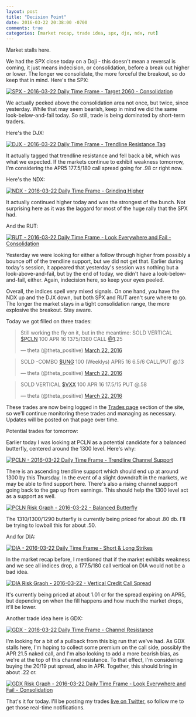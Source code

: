 ```yaml
---
layout: post
title: "Decision Point"
date: 2016-03-22 20:38:00 -0700
comments: true
categories: [market recap, trade idea, spx, djx, ndx, rut]
---
```


Market stalls here.

We had the SPX close today on a Doji - this doesn't mean a reversal is coming, it just means indecision, or consolidation, before a break out higher or lower. The longer we consolidate, the more forceful the breakout, so do keep that in mind. Here's the SPX:

[![SPX - 2016-03-22 Daily Time Frame - Target 2060 - Consolidation](/images/blog/03222016/spx.png)](/images/blog/03222016/spx.png)

We actually peeked above the consolidation area not once, but twice, since yesterday. While that may seem bearish, keep in mind we did the same look-below-and-fail today. So still, trade is being dominated by short-term traders.

Here's the DJX:

[![DJX - 2016-03-22 Daily Time Frame - Trendline Resistance Tag](/images/blog/03222016/djx.png)](/images/blog/03222016/djx.png)

It actually tagged that trendline resistance and fell back a bit, which was what we expected. If the markets continue to exhibit weakness tomorrow, I'm considering the APR5 177.5/180 call spread going for .98 cr right now.

Here's the NDX:

[![NDX - 2016-03-22 Daily Time Frame - Grinding Higher](/images/blog/03222016/ndx.png)](/images/blog/03222016/ndx.png)

It actually continued higher today and was the strongest of the bunch. Not surprising here as it was the laggard for most of the huge rally that the SPX had.

And the RUT:

[![RUT - 2016-03-22 Daily Time Frame - Look Everywhere and Fail - Consolidation](/images/blog/03222016/rut.png)](/images/blog/03222016/rut.png)

Yesterday we were looking for either a follow through higher from possibly a bounce off of the trendline support, but we did not get that. Earlier during today's session, it appeared that yesterday's session was nothing but a look-above-and-fail, but by the end of today, we didn't have a look-below-and-fail, either. Again, indecision here, so keep your eyes peeled.

Overall, the indices spell very mixed signals. On one hand, you have the NDX up and the DJX down, but both SPX and RUT aren't sure where to go. The longer the market stays in a tight consolidation range, the more explosive the breakout. Stay aware.

Today we got filled on three trades:

<blockquote class="twitter-tweet" data-lang="en"><p lang="en" dir="ltr">Still working the fly on it, but in the meantime: SOLD VERTICAL <a href="https://twitter.com/search?q=%24PCLN&amp;src=ctag">$PCLN</a> 100 APR 16 1375/1380 CALL <a href="https://twitter.com/1">@1</a>.25</p>&mdash; theta (@theta_positive) <a href="https://twitter.com/theta_positive/status/712273450153283584">March 22, 2016</a></blockquote>
<script async src="//platform.twitter.com/widgets.js" charset="utf-8"></script>

<blockquote class="twitter-tweet" data-lang="en"><p lang="en" dir="ltr">SOLD -COMBO <a href="https://twitter.com/search?q=%24UNG&amp;src=ctag">$UNG</a> 100 (Weeklys) APR5 16 6.5/6 CALL/PUT @.13</p>&mdash; theta (@theta_positive) <a href="https://twitter.com/theta_positive/status/712295330461552640">March 22, 2016</a></blockquote>
<script async src="//platform.twitter.com/widgets.js" charset="utf-8"></script>

<blockquote class="twitter-tweet" data-lang="en"><p lang="ro" dir="ltr">SOLD VERTICAL <a href="https://twitter.com/search?q=%24VXX&amp;src=ctag">$VXX</a> 100 APR 16 17.5/15 PUT @.58</p>&mdash; theta (@theta_positive) <a href="https://twitter.com/theta_positive/status/712352871283470336">March 22, 2016</a></blockquote>
<script async src="//platform.twitter.com/widgets.js" charset="utf-8"></script>

These trades are now being logged in the [Trades page](/trades "Trades") section of the site, so we'll continue monitoring these trades and managing as necessary. Updates will be posted on that page over time.

Potential trades for tomorrow:

Earlier today I was looking at PCLN as a potential candidate for a balanced butterfly, centered around the 1300 level. Here's why:

[![PCLN - 2016-03-22 Daily Time Frame - Trendline Channel Support](/images/blog/03222016/pcln.png)](/images/blog/03222016/pcln.png)

There is an ascending trendline support which should end up at around 1300 by this Thursday. In the event of a slight downdraft in the markets, we may be able to find support here. There's also a rising channel support going back to the gap up from earnings. This should help the 1300 level act as a support as well.

[![PCLN Risk Graph - 2016-03-22 - Balanced Butterfly](/images/blog/03222016/pcln_risk_graph.png)](/images/blog/03222016/pcln_risk_graph.png)

The 1310/1300/1290 butterfly is currently being priced for about .80 db. I'll be trying to lowball this for about .50.

And for DIA:

[![DIA - 2016-03-22 Daily Time Frame - Short & Long Strikes](/images/blog/03222016/dia.png)](/images/blog/03222016/dia.png)

In the market recap before, I mentioned that if the market exhibits weakness and we see all indices drop, a 177.5/180 call vertical on DIA would not be a bad idea.

[![DIA Risk Graoh - 2016-03-22 - Vertical Credit Call Spread](/images/blog/03222016/dia_risk_graph.png)](/images/blog/03222016/dia_risk_graph.png)

It's currently being priced at about 1.01 cr for the spread expiring on APR5, but depending on when the fill happens and how much the market drops, it'll be lower.

Another trade idea here is GDX:

[![GDX - 2016-03-22 Daily Time Frame - Channel Resistance](/images/blog/03222016/gdx.png)](/images/blog/03222016/gdx.png)

I'm looking for a bit of a pullback from this big run that we've had. As GDX stalls here, I'm hoping to collect some premium on the call side, possibly the APR 21.5 naked call, and I'm also looking to add a more bearish bias, as we're at the top of this channel resistance. To that effect, I'm considering buying the 20/19 put spread, also in APR. Together, this should bring in about .22 cr.

[![GDX Risk Graph - 2016-03-22 Daily Time Frame - Look Everywhere and Fail - Consolidation](/images/blog/03222016/gdx_risk_graph.png)](/images/blog/03222016/gdx_risk_graph.png)

That's it for today. I'll be posting my trades [live on Twitter](https://twitter.com/theta_positive "Follow @thetatrades on Twitter"), so follow me to get those real-time notifications.

